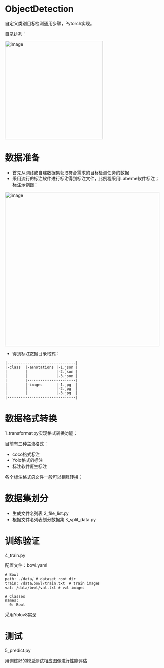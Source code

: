 # ObjectDetection
自定义类别目标检测通用步骤，Pytorch实现。

目录排列：

<img width="318" alt="image" src="https://github.com/user-wu/ObjectDetection/assets/67259115/438297ea-4f06-4baa-b338-6d5c5566c840">

# 数据准备
* 首先从网络或自建数据集获取符合需求的目标检测任务的数据；
* 采用流行的标注软件进行标注得到标注文件，此例程采用Labelme软件标注；
标注示例图：
 <img width="500" alt="image" src="https://github.com/user-wu/ObjectDetection/assets/67259115/92f05aed-477e-4d4a-9aa4-2ce486532bc7">
 
* 得到标注数据目录格式：

```
|-------------------------------|
|-class  |-annotations |-1.json | 
|        |             |-2.json |
|        |             |-3.json |
|        |----------------------|
|        |-images      |-1.jpg  | 
|        |             |-2.jpg  |
|        |             |-3.jpg  |
|-------------------------------|
```

# 数据格式转换
1_transformat.py实现格式转换功能；

目前有三种主流格式：
* coco格式标注
* Yolo格式的标注
* 标注软件原生标注

各个标注格式的文件一般可以相互转换；

# 数据集划分
* 生成文件名列表 2_file_list.py
* 根据文件名列表划分数据集 3_split_data.py

# 训练验证 
4_train.py

配置文件：bowl.yaml
```
# Bowl
path: ./data/ # dataset root dir
train: /data/bowl/train.txt  # train images
val: /data/bowl/val.txt # val images

# Classes
names:
  0: Bowl
```

采用Yolov8实现 

# 测试
5_predict.py

用训练好的模型测试相应图像进行性能评估
